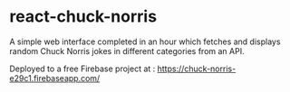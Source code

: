 # react-chuck-norris

A simple web interface completed in an hour which fetches and displays random Chuck Norris jokes in different categories from an API. 

Deployed to a free Firebase project at : https://chuck-norris-e29c1.firebaseapp.com/
